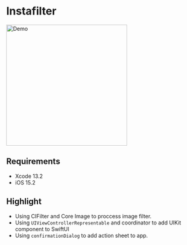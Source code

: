 # Instafilter

<img src="Documentation/demo.gif" alt="Demo" width="320"/>

## Requirements
* Xcode 13.2
* iOS 15.2

## Highlight
* Using CIFilter and Core Image to proccess image filter.
* Using `UIViewControllerRepresentable` and coordinator to add UIKit component to SwiftUI
* Using `confirmationDialog` to add action sheet to app.
